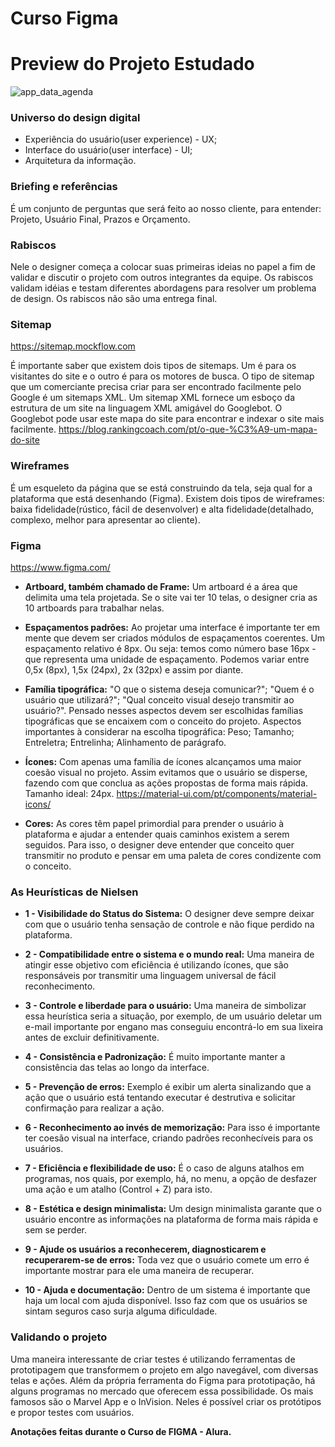  # Curso Figma

 # Preview do Projeto Estudado

![app_data_agenda](https://github.com/renatamoss/curso_design_figma/blob/main/figma_projeto_curso.gif)
  
 ### Universo do design digital
* Experiência do usuário(user experience) - UX;
* Interface do usuário(user interface) - UI;
* Arquitetura da informação.

###  Briefing e referências
É um conjunto de perguntas que será feito ao nosso cliente, para entender: Projeto, Usuário Final, Prazos e Orçamento.

### Rabiscos
Nele o designer começa a colocar suas primeiras ideias no papel a fim de validar e discutir o projeto com outros integrantes da equipe. Os rabiscos validam idéias e testam diferentes abordagens para resolver um problema de design. Os rabiscos não são uma entrega final.

### Sitemap
https://sitemap.mockflow.com

É importante saber que existem dois tipos de sitemaps. Um é para os visitantes do site e o outro é para os motores de busca. O tipo de sitemap que um comerciante precisa criar para ser encontrado facilmente pelo Google é um sitemaps XML. Um sitemap XML fornece um esboço da estrutura de um site na linguagem XML amigável do Googlebot. O Googlebot pode usar este mapa do site para encontrar e indexar o site mais facilmente. https://blog.rankingcoach.com/pt/o-que-%C3%A9-um-mapa-do-site

### Wireframes
É um esqueleto da página que se está construindo da tela, seja qual for a plataforma que está desenhando (Figma). Existem dois tipos de wireframes: baixa fidelidade(rústico, fácil de desenvolver) e alta fidelidade(detalhado, complexo, melhor para apresentar ao cliente).

### Figma 
https://www.figma.com/

* **Artboard, também chamado de Frame:**  Um artboard é a área que delimita uma tela projetada. Se o site vai ter 10 telas, o designer cria as 10 artboards para trabalhar nelas.

* **Espaçamentos padrões:** Ao projetar uma interface é importante ter em mente que devem ser criados módulos de espaçamentos coerentes. Um espaçamento relativo é 8px. Ou seja: temos como número base 16px - que representa uma unidade de espaçamento. Podemos variar entre 0,5x (8px), 1,5x (24px), 2x (32px) e assim por diante.

* **Família tipográfica:** "O que o sistema deseja comunicar?"; "Quem é o usuário que utilizará?"; "Qual conceito visual desejo transmitir ao usuário?". Pensado nesses aspectos devem ser escolhidas famílias tipográficas que se encaixem com o conceito do projeto. Aspectos importantes à considerar na escolha tipográfica: Peso; Tamanho; Entreletra; Entrelinha; Alinhamento de parágrafo.

* **Ícones:** Com apenas uma família de ícones alcançamos uma maior coesão visual no projeto. Assim evitamos que o usuário se disperse, fazendo com que conclua as ações propostas de forma mais rápida. Tamanho ideal: 24px. 
https://material-ui.com/pt/components/material-icons/

* **Cores:** As cores têm papel primordial para prender o usuário à plataforma e ajudar a entender quais caminhos existem a serem seguidos. Para isso, o designer deve entender que conceito quer transmitir no produto e pensar em uma paleta de cores condizente com o conceito.

### As Heurísticas de Nielsen

* **1 - Visibilidade do Status do Sistema:** O designer deve sempre deixar com que o usuário tenha sensação de controle e não fique perdido na plataforma.

* **2 - Compatibilidade entre o sistema e o mundo real:** Uma maneira de atingir esse objetivo com eficiência é utilizando ícones, que são responsáveis por transmitir uma linguagem universal de fácil reconhecimento.

* **3 - Controle e liberdade para o usuário:** Uma maneira de simbolizar essa heurística seria a situação, por exemplo, de um usuário deletar um e-mail importante por engano mas conseguiu encontrá-lo em sua lixeira antes de excluir definitivamente.

* **4 - Consistência e Padronização:** É muito importante manter a consistência das telas ao longo da interface. 

* **5 - Prevenção de erros:** Exemplo é exibir um alerta sinalizando que a ação que o usuário está tentando executar é destrutiva e solicitar confirmação para realizar a ação.

* **6 - Reconhecimento ao invés de memorização:** Para isso é importante ter coesão visual na interface, criando padrões reconhecíveis para os usuários.

* **7 - Eficiência e flexibilidade de uso:** É o caso de alguns atalhos em programas, nos quais, por exemplo, há, no menu, a opção de desfazer uma ação e um atalho (Control + Z) para isto.

* **8 - Estética e design minimalista:** Um design minimalista garante que o usuário encontre as informações na plataforma de forma mais rápida e sem se perder. 

* **9 - Ajude os usuários a reconhecerem, diagnosticarem e recuperarem-se de erros:** Toda vez que o usuário comete um erro é importante mostrar para ele uma maneira de recuperar. 

* **10 - Ajuda e documentação:** Dentro de um sistema é importante que haja um local com ajuda disponível. Isso faz com que os usuários se sintam seguros caso surja alguma dificuldade.

### Validando o projeto

Uma maneira interessante de criar testes é utilizando ferramentas de prototipagem que transformem o projeto em algo navegável, com diversas telas e ações. Além da própria ferramenta do Figma para prototipação, há alguns programas no mercado que oferecem essa possibilidade. Os mais famosos são o Marvel App e o InVision. Neles é possível criar os protótipos e propor testes com usuários.


**Anotações feitas durante o Curso de FIGMA - Alura.**